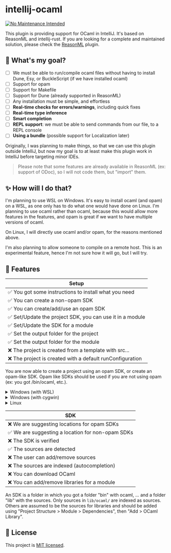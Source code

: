 # intellij-ocaml

[![No Maintenance Intended](http://unmaintained.tech/badge.svg)](http://unmaintained.tech/)

This plugin is providing support for OCaml in IntelliJ. It's based on ReasonML and intellij-rust. If you are looking for a complete and maintained solution, please check the [ReasonML](https://github.com/giraud/reasonml-idea-plugin) plugin.

## 🎯 What's my goal?

* [ ] We must be able to run/compile ocaml files without having to install Dune, Esy, or BuckleScript (if we have installed ocaml)
* [ ] Support for opam
* [ ] Support for Makefile
* [ ] Support for Dune (already supported in ReasonML)
* [ ] Any installation must be simple, and effortless
* [ ] **Real-time checks for errors/warnings**, including quick fixes
* [ ] **Real-time type inference**
* [ ] **Smart completion**
* [ ] **REPL support**: we must be able to send commands from our file, to a REPL console
* [ ] **Using a bundle** (possible support for Localization later)

Originally, I was planning to make things, so that we can use this plugin outside IntelliJ, but now my goal is to at least make this plugin work in IntelliJ before targeting minor IDEs.

> Please note that some features are already available in ReasonML (ex: support of ODoc), so I will not code them, but "import" them.

## ✨ How will I do that?

I'm planning to use WSL on Windows. It's easy to install ocaml (and opam) on a WSL, as one only has to do what one would have done on Linux. I'm planning to use ocaml rather than ocaml, because this would allow more features in the features, and opam is great if we want to have multiple versions of ocaml.

On Linux, I will directly use ocaml and/or opam, for the reasons mentioned above.

I'm also planning to allow someone to compile on a remote host. This is an experimental feature, hence I'm not sure how it will go, but I will try.

## 🚀 Features

| Setup                                                    |
|----------------------------------------------------------|
| ✅ You got some instructions to install what you need     |
| ✅ You can create a non-opam SDK                          |
| ✅ You can create/add/use an opam SDK                     |
| ✅ Set/Update the project SDK, you can use it in a module |
| ✅ Set/Update the SDK for a module                        |
| ✅ Set the output folder for the project                  |
| ✅ Set the output folder for the module                   |
| ❌ The project is created from a template with src...     |
| ❌ The project is created with a default runConfiguration |

You are now able to create a project using an opam SDK, or create an opam-like SDK. Opam like SDKs should be used if you are not using opam (ex: you got /bin/ocaml, etc.).

<details>
<summary>Windows (with WSL)</summary>

On Windows, you may use a WSL (ex: Windows Store > Debian), then follows the instruction for Linux users
</details>

<details>
<summary>Windows (with cygwin)</summary>

Download [cygwin](https://cygwin.com/install.html). In the installer, you will have to pick some packages to install. Select "full" and pick **ocaml**, or **opam** (recommended)

* `opam`
* `make`
* `wget`
* `curl`
* `libclang`
* `mingw[...]clang` (pick the one according to your OS)

Ensure that `C:/cygwin64/bin` is in the path. If you open a PowerShell, and write `ocaml` and the command is working, then you are good.
</details>

<details>
<summary>Linux</summary>

You may not use `apt-get`, please use your distribution package manager if this is not working.

* **ocaml**: `sudo apt-get install ocaml`
* **opam** (recommended): `sudo apt-get install opam` then, you may use `òpam switch create 4.12.0` to install `ocaml 4.12.0`
</details>

| SDK                                              |
|--------------------------------------------------|
| ❌ We are suggesting locations for opam SDKs      |
| ✅ We are suggesting a location for non-opam SDKs |
| ❌ The SDK is verified                            |
| ✅ The sources are detected                       |
| ❌ The user can add/remove sources                |
| ❌ The sources are indexed (autocompletion)       |
| ❌ You can download OCaml                         |
| ❌ You can add/remove libraries for a module      |

An SDK is a folder in which you got a folder "bin" with ocaml, ... and a folder "lib" with the sources. Only sources in `lib/ocaml/` are indexed as sources. Others are assumed to be the sources for libraries and should be added using "Project Structure > Module > Dependencies", then "Add > OCaml Library".

## 📄 License

This project is [MIT licensed](LICENSE).